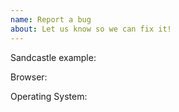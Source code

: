 ```yaml
---
name: Report a bug
about: Let us know so we can fix it!
---
```


<!--
Thanks for helping us improve Cesium! Please describe what the expected behavior is vs what actually happens. 

Creating a Sandcastle example (https://cesiumjs.org/Cesium/Build/Apps/Sandcastle/) that reproduces the issue helps us a lot in tracking down bugs. Paste the link you get from the "Share" button in Sandcastle below.
--> 

Sandcastle example: 

Browser:

Operating System:

<!-- 

If you can also contribute a fix, we'd absolutely appreciate it! Fixing a bug in Cesium often means fixing a bug for thousands of applications and millions of end users. 

Check out the contributor guide to get started: 

https://github.com/AnalyticalGraphicsInc/cesium/blob/master/CONTRIBUTING.md

Just let us know you're working on it and we'd be happy to provide advice and feedback.

-->